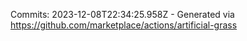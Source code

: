 Commits: 2023-12-08T22:34:25.958Z - Generated via https://github.com/marketplace/actions/artificial-grass
<br>
